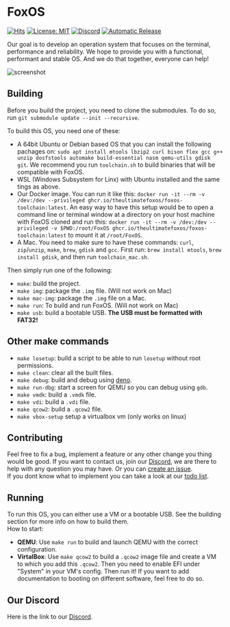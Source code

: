 # FoxOS

[![Hits](https://hits.seeyoufarm.com/api/count/incr/badge.svg?url=https%3A%2F%2Fgithub.com%2FTheUltimateFoxOS%2FFoxOS&count_bg=%2379C83D&title_bg=%23555555&icon=&icon_color=%23E7E7E7&title=hits&edge_flat=false)](https://hits.seeyoufarm.com)
[![License: MIT](https://img.shields.io/badge/license-MIT-blue.svg)](LICENSE)
[![Discord](https://img.shields.io/discord/810910573864550410.svg?color=%237289da&label=discord)](https://discord.gg/qfYBHFWDcK)
[![Automatic Release](https://github.com/TheUltimateFoxOS/FoxOS/actions/workflows/release.yml/badge.svg)](https://github.com/TheUltimateFoxOS/FoxOS/actions/workflows/release.yml)

Our goal is to develop an operation system that focuses on the terminal, performance and reliability. We hope to provide you with a functional, performant and stable OS. And we do that together, everyone can help!

![screenshot](https://github.com/TheUltimateFoxOS/FoxOS/releases/download/latest/foxos.jpg)

## Building

Before you build the project, you need to clone the submodules. To do so, run `git submodule update --init --recursive`.  

To build this OS, you need one of these:

* A 64bit Ubuntu or Debian based OS that you can install the following pachages on: `sudo apt install mtools lbzip2 curl bison flex gcc g++ unzip dosfstools automake build-essential nasm qemu-utils gdisk git`. We recommend you run `toolchain.sh` to build binaries that will be compatible with FoxOS.
* WSL (Windows Subsystem for Linx) with Ubuntu installed and the same tings as above.
* Our Docker image. You can run it like this: `docker run -it --rm -v /dev:/dev --privileged ghcr.io/theultimatefoxos/foxos-toolchain:latest`. An easy way to have this setup would be to open a command line or terminal window at a directory on your host machine with FoxOS cloned and run this: `docker run -it --rm -v /dev:/dev --privileged -v $PWD:/root/FoxOS ghcr.io/theultimatefoxos/foxos-toolchain:latest` to mount it at `/root/FoxOS`.
* A Mac. You need to make sure to have these commands: `curl`, `zip`/`unzip`, `make`, `brew`, `gdisk` and `gcc`. First run: `brew install mtools`, `brew install gdisk`, and then run `toolchain_mac.sh`.
  
Then simply run one of the following:

* `make`: build the project.
* `make img`: package the `.img` file. (Will not work on Mac)
* `make mac-img`: package the `.img` file on a Mac.
* `make run`: To build and run FoxOS. (Will not work on Mac)
* `make usb`: build a bootable USB. **The USB must be formatted with FAT32!**

## Other make commands

* `make losetup`: build a script to be able to run `losetup` without root permissions.
* `make clean`: clear all the built files.
* `make debug`: build and debug using [deno](https://deno.land/).
* `make run-dbg`: start a screen for QEMU so you can debug using `gdb`.
* `make vmdk`: build a `.vmdk` file.
* `make vdi`: build a `.vdi` file.
* `make qcow2`: build a `.qcow2` file.
* `make vbox-setup` setup a virtualbox vm (only works on linux)

## Contributing

Feel free to fix a bug, implement a feature or any other change you thing would be good. If you want to contact us, join our [Discord](https://discord.gg/qfYBHFWDcK), we are there to help with any question you may have. Or you can [create an issue](https://github.com/TheUltimateFoxOS/FoxOS/issues/new/choose).  
If you dont know what to implement you can take a look at our [todo list](https://github.com/TheUltimateFoxOS/FoxOS/projects/1).

## Running

To run this OS, you can either use a VM or a bootable USB. See the building section for more info on how to build them.  
How to start:

* **QEMU**: Use `make run` to build and launch QEMU with the correct configuration.
* **VirtalBox**: Use `make qcow2` to build a `.qcow2` image file and create a VM to which you add this `.qcow2`. Then you need to enable EFI under "System" in your VM's config. Then run it!
If you want to add documentation to booting on different software, feel free to do so.

## Our Discord

Here is the link to our [Discord](https://discord.gg/qfYBHFWDcK).
